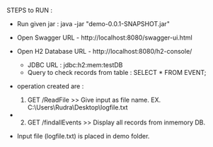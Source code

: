 STEPS to RUN :
- Run given jar :
  java -jar "demo-0.0.1-SNAPSHOT.jar"
- Open Swagger URL  - http://localhost:8080/swagger-ui.html
- Open H2 Database URL  -  http://localhost:8080/h2-console/ 
   - JDBC URL : jdbc:h2:mem:testDB
   - Query to check records from table : SELECT * FROM EVENT;
- operation created are :      
    1) GET /ReadFile       >>  Give input as file name. EX. C:\Users\Rudra\Desktop\logfile.txt    
-                                   
    2) GET /findallEvents  >>  Display all records from inmemory DB. 
   
- Input file (logfile.txt) is placed in demo folder. 